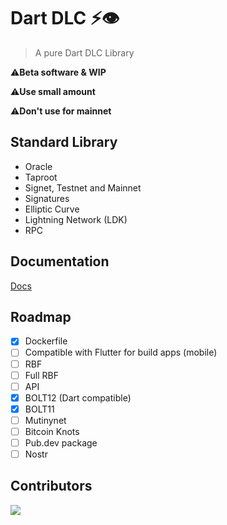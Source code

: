 # Dart DLC ⚡👁️

 >A pure Dart  DLC Library 

 ⚠️**Beta software & WIP**
 
 ⚠️**Use small amount**

 ⚠️**Don't use for mainnet**

 ## Standard Library

- Oracle
- Taproot
- Signet, Testnet and Mainnet
- Signatures
- Elliptic Curve
- Lightning Network (LDK)
- RPC

## Documentation

[Docs](https://github.com/Horus-Org/dart-dlc/blob/main/docs/run.md)

## Roadmap

- [x] Dockerfile
- [ ] Compatible with Flutter for build apps (mobile)
- [ ] RBF
- [ ] Full RBF
- [ ] API
- [x] BOLT12 (Dart compatible)
- [x] BOLT11
- [ ] Mutinynet
- [ ] Bitcoin Knots
- [ ] Pub.dev package
- [ ] Nostr
## Contributors

<a align="center" href="https://github.com/Horus-Og/dart-dlc/graphs/contributors">
  <img src="https://contrib.rocks/image?repo=FrostDevKit/javascript-frost" />
</a>
